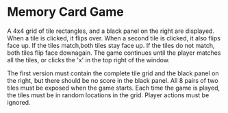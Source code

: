 # Memory Card Game
A 4x4 grid of tile rectangles, and a black panel on the right are displayed. 
When a tile is clicked, it flips over. When a second tile is clicked, it also 
flips face up. If the tiles match,both tiles stay face up. If the tiles do not 
match, both tiles flip face downagain. The game continues until the player 
matches all the tiles, or clicks the 'x' in the top right of the window.

The first version must contain the complete tile grid and the black panel on the
right, but there should be no score in the black panel. All 8 pairs of two tiles
must be exposed when the game starts. Each time the game is played, the tiles 
must be in random locations in the grid. Player actions must be ignored.